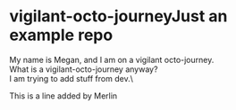# vigilant-octo-journeyJust an example repo

My name is Megan, and I am on a vigilant octo-journey.\
What is a vigilant-octo-journey anyway?\
I am trying to add stuff from dev.\

This is a line added by Merlin


